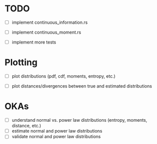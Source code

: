 # TODO

- [ ] implement continuous_information.rs
- [ ] implement continuous_moment.rs
- [ ] implement more tests


# Plotting

- [ ] plot distributions (pdf, cdf, moments, entropy, etc.)
- [ ] plot distances/divergences between true and estimated distributions


# OKAs

- [ ] understand normal vs. power law distributions (entropy, moments, distance, etc.)
- [ ] estimate normal and power law distributions
- [ ] validate normal and power law distributions